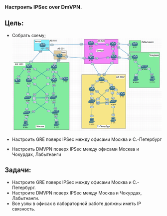 ### Настроить IPSec over DmVPN.

## Цель:

- Собрать схему;  
   ![img_1.png](img_1.PNG)   

- Настроить GRE поверх IPSec между офисами Москва и С.-Петербург
- Настроить DMVPN поверх IPSec между офисами Москва и Чокурдах, Лабытнанги

## Задачи:

- Настроите GRE поверх IPSec между офисами Москва и С.-Петербург.
- Настроите DMVPN поверх IPSec между Москва и Чокурдах, Лабытнанги.
- Все узлы в офисах в лабораторной работе должны иметь IP связность.